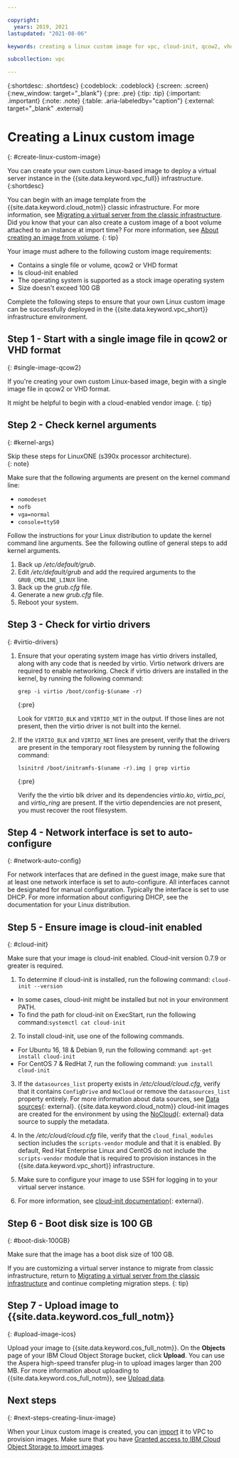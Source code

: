 ```yaml
---

copyright:
  years: 2019, 2021
lastupdated: "2021-08-06"

keywords: creating a linux custom image for vpc, cloud-init, qcow2, vhd

subcollection: vpc

---
```


{:shortdesc: .shortdesc}
{:codeblock: .codeblock}
{:screen: .screen}
{:new_window: target="_blank"}
{:pre: .pre}
{:tip: .tip}
{:important: .important}
{:note: .note}
{:table: .aria-labeledby="caption"}
{:external: target="_blank" .external}

# Creating a Linux custom image
{: #create-linux-custom-image}

You can create your own custom Linux-based image to deploy a virtual server instance in the {{site.data.keyword.vpc_full}}
infrastructure.
{:shortdesc}

You can begin with an image template from the {{site.data.keyword.cloud_notm}} classic infrastructure. For more information, see [Migrating a virtual server from the classic infrastructure](/docs/vpc?topic=vpc-migrate-vsi-to-vpc).
Did you know that your can also create a custom image of a boot volume attached to an instance at import time? For more information, see [About creating an image from volume](/docs/vpc?topic=vpc-image-from-volume-vpc).
{: tip}

Your image must adhere to the following custom image requirements:
* Contains a single file or volume, qcow2 or VHD format
* Is cloud-init enabled
* The operating system is supported as a stock image operating system
* Size doesn't exceed 100 GB

Complete the following steps to ensure that your own Linux custom image can be successfully deployed in the
{{site.data.keyword.vpc_short}} infrastructure environment.

## Step 1 - Start with a single image file in qcow2 or VHD format
{: #single-image-qcow2}

If you're creating your own custom Linux-based image, begin with a single image file in qcow2 or VHD format.

It might be helpful to begin with a cloud-enabled vendor image.
{: tip}

## Step 2 - Check kernel arguments
{: #kernel-args}

Skip these steps for LinuxONE (s390x processor architecture).  
{: note}

Make sure that the following arguments are present on the kernel command line:
* `nomodeset`
* `nofb`
* `vga=normal`
* `console=ttyS0`

Follow the instructions for your Linux distribution to update the kernel command line arguments. See the following outline of general steps to add kernel arguments.

1. Back up */etc/default/grub*.
2. Edit */etc/default/grub* and add the required arguments to the `GRUB_CMDLINE_LINUX` line.
3. Back up the *grub.cfg* file.
4. Generate a new *grub.cfg* file.
5. Reboot your system.

## Step 3 - Check for virtio drivers
{: #virtio-drivers}

1. Ensure that your operating system image has virtio drivers installed, along with any code that is needed by virtio. Virtio network drivers are required to enable networking. Check if virtio drivers are installed in the kernel, by running the following command:

    ```
    grep -i virtio /boot/config-$(uname -r)
    ```
    {:pre}

    Look for `VIRTIO_BLK` and `VIRTIO_NET` in the output. If those lines are not present, then the virtio driver is not built into the kernel.

2. If the `VIRTIO_BLK` and `VIRTIO_NET` lines are present, verify that the drivers are present in the temporary root filesystem by running the following command:

    ```
    lsinitrd /boot/initramfs-$(uname -r).img | grep virtio
    ```
    {:pre}

    Verify the the virtio blk driver and its dependencies *virtio.ko*, *virtio_pci*, and *virtio_ring* are present.  If the    virtio dependencies are not present, you must recover the root filesystem.

## Step 4 - Network interface is set to auto-configure
{: #network-auto-config}

For network interfaces that are defined in the guest image, make sure that at least one network interface is set to
auto-configure. All interfaces cannot be designated for manual configuration. Typically the interface is set to
use DHCP.  For more information about configuring DHCP, see the documentation for your Linux distribution.

## Step 5 - Ensure image is cloud-init enabled
{: #cloud-init}

Make sure that your image is cloud-init enabled. Cloud-init version 0.7.9 or greater is required.

1. To determine if cloud-init is installed, run the following command: `cloud-init --version`
  * In some cases, cloud-init might be installed but not in your environment PATH.
  * To find the path for cloud-init on ExecStart, run the following command:`systemctl cat cloud-init`

2. To install cloud-init, use one of the following commands.
  * For Ubuntu 16, 18 & Debian 9, run the following command: `apt-get install cloud-init`
  * For CentOS 7 & RedHat 7, run the following command: `yum install cloud-init`

3. If the `datasources_list` property exists in */etc/cloud/cloud.cfg*, verify that it contains `ConfigDrive` and `NoCloud` or remove the `datasources_list` property entirely. For more information about data sources, see [Data sources](http://cloudinit.readthedocs.io/en/latest/topics/datasources.html){: external}. {{site.data.keyword.cloud_notm}} cloud-init images are created for the environment by using the [NoCloud](https://cloudinit.readthedocs.io/en/latest/topics/datasources/nocloud.html){: external} data source to supply the metadata.

4. In the */etc/cloud/cloud.cfg* file, verify that the `cloud_final_modules` section includes the `scripts-vendor` module and that it is enabled. By default, Red Hat Enterprise Linux and CentOS do not include the `scripts-vendor` module that is required to provision instances in the {{site.data.keyword.vpc_short}} infrastructure.

5.  Make sure to configure your image to use SSH for logging in to your virtual server instance.

6. For more information, see [cloud-init documentation](https://cloudinit.readthedocs.io/en/latest/){: external}.

## Step 6 - Boot disk size is 100 GB
{: #boot-disk-100GB}

Make sure that the image has a boot disk size of 100 GB.

If you are customizing a virtual server instance to migrate from classic infrastructure, return to [Migrating a virtual server from the classic infrastructure](/docs/vpc?topic=vpc-migrate-vsi-to-vpc#migrate-customize-image-vpc) and continue completing migration steps.
{: tip}

## Step 7 - Upload image to {{site.data.keyword.cos_full_notm}}
{: #upload-image-icos}

Upload your image to {{site.data.keyword.cos_full_notm}}. On the **Objects** page of your IBM Cloud Object Storage bucket, click **Upload**. You can use the Aspera high-speed transfer plug-in to upload images larger than 200 MB. For more information about uploading to {{site.data.keyword.cos_full_notm}}, see [Upload data](/docs/cloud-object-storage?topic=cloud-object-storage-upload).

## Next steps
{: #next-steps-creating-linux-image}

When your Linux custom image is created, you can [import](/docs/vpc?topic=vpc-managing-images) it to VPC to provision images.
Make sure that you have [Granted access to IBM Cloud Object Storage to import images](/docs/vpc?topic=vpc-object-storage-prereq).  
